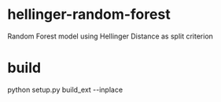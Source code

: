 # hellinger-random-forest
Random Forest model using Hellinger Distance as split criterion

# build 
python setup.py build_ext --inplace
